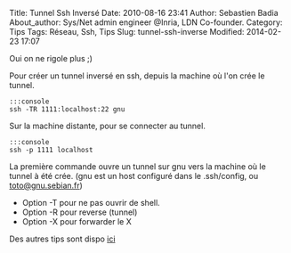 Title: Tunnel Ssh Inversé
Date: 2010-08-16 23:41
Author: Sebastien Badia
About_author: Sys/Net admin engineer @Inria, LDN Co-founder.
Category: Tips
Tags: Réseau, Ssh, Tips
Slug: tunnel-ssh-inverse
Modified: 2014-02-23 17:07

Oui on ne rigole plus ;)

Pour créer un tunnel inversé en ssh, depuis la machine où l'on crée le tunnel.

    :::console
    ssh -TR 1111:localhost:22 gnu

Sur la machine distante, pour se connecter au tunnel.

    :::console
    ssh -p 1111 localhost

La première commande ouvre un tunnel sur gnu vers la machine où le tunnel à été crée. (gnu est un host configuré dans le .ssh/config, ou toto@gnu.sebian.fr)

* Option -T pour ne pas ouvrir de shell.
* Option -R pour reverse (tunnel)
* Option -X pour forwarder le X

Des autres tips sont dispo [ici](http://wiki.sebian.fr/doku.php?id=tips:ssh)

